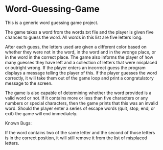 # Word-Guessing-Game
This is a generic word guessing game project.

The game takes a word from the words.txt file and the player is given five chances to guess the word. All words in this list are five letters long.

After each guess, the letters used are given a different color based on whether they were not in the word, in the word and in the wronge place, or in the word in the correct place. The game also informs the player of how many guesses they have left and a collection of letters that were misplaced or outright wrong. If the player enters an incorrect guess the program displays a message telling the player of this. If the player guesses the word correctly, it will take them out of the game loop and print a congratulatory message to the screen.

The game is also capable of determining whether the word provided is a valid word or not. If it contains more or less than five characters or any numbers or special characters, then the game prints that this was an invalid word. Should the player enter a series of escape words (quit, stop, end, or exit) the game will end immediately.


Known Bugs:

If the word contains two of the same letter and the second of those letters is in the correct position, it will still remove it from the list of misplaced letters.
